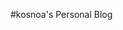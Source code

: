 #kosnoa's Personal Blog

<!-- # JusticeHui가 PS하는 블로그

### 알고리즘 튜토리얼 프로젝트
[github projects](https://github.com/justiceHui/justiceHui.github.io/projects)에서 작성할 예정 혹은 너무 예전에 작성하여 수정이 필요한 게시물들을 관리하고 있습니다.<br>
원하시는 내용이나 수정해야 할 것이 있으면 issue로 넣어주시면 감사하겠습니다.

### 오류 제보
[github issues](https://github.com/justiceHui/justiceHui.github.io/issues)로 주시거나, 게시물에 댓글로 달아주시면 확인 후 수정하겠습니다.

### Pull requests
사이트 이용 중 불편하신 점을 직접 수정하고 싶으면 pull requests를 넣어주세요. 확인 후 반영하겠습니다.

### 브라우저 지원 여부
![Browser support](http://iissnan.com/nexus/next/browser-support.png)

### Repository Fork
이 블로그를 포크 후 수정해서 사용하실 생각이라면 아래 내용을 확인해주세요.

1. 이 폴더들을 **제외한** 나머지 폴더는 **필요없는 폴더입니다**.
  * `_data`, `_includes`, `_layouts`, `_posts`, `_posts`, `_sass`
  * `about`, `archives`, `assets`, `categories`, `category`, `navigator`, `tag`, `tags`
2. 아래 폴더/파일을 **삭제해주세요**.
  * `_data/teacher.yml`
  * `about/award/` 폴더 전체
  * `about/secpro/` 폴더 전체
  * `teach/` 폴더 전체
3. 이 내용들을 **수정해야 합니다**.
  * `_includes/judge_profile.html` 10번째 줄
  * `_includes/_layout.html`의 google analytics 관련 부분
  * `_includes/index.html`의 github chart 관련 부분
  * `about/index.md`, `navigator/index.html` 전체
  * `_config.yml`의 Disqus 관련 부분
  * `_includes/advertise.html` 전체
  * (사이드바에 광고를 넣지 않는다면) `_includes/_macro/sidebar.html` 하단 `{% include advertise.html %}` 부분 삭제
4.  포스팅 작성 방법은 [여기](https://github.com/justiceHui/justiceHui.github.io/blob/master/posting.md)를 참고해주세요. 

bundle exec jekyll serve 로컬로 실행

-->
